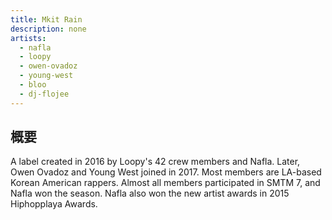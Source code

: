 ```yaml
---
title: Mkit Rain
description: none
artists:
  - nafla
  - loopy
  - owen-ovadoz
  - young-west
  - bloo
  - dj-flojee
---
```


## 概要

A label created in 2016 by Loopy's 42 crew members and Nafla. Later, Owen Ovadoz and Young West joined in 2017. Most members are LA-based Korean American rappers. Almost all members participated in SMTM 7, and Nafla won the season. Nafla also won the new artist awards in 2015 Hiphopplaya Awards.
